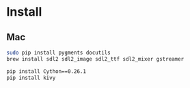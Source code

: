 # Install
## Mac
```bash
sudo pip install pygments docutils
brew install sdl2 sdl2_image sdl2_ttf sdl2_mixer gstreamer

pip install Cython==0.26.1
pip install kivy
```
